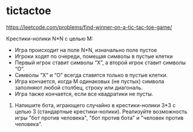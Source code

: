 # tictactoe

https://leetcode.com/problems/find-winner-on-a-tic-tac-toe-game/

Крестики-нолики N*N c целью M:
- Игра происходит на поле N*N, изначально поле пустое
- Игроки ходят по очереди, помещая символы в пустые клетки
- Первый игрок ставит символы “X”, а второй игрок ставит символы “O”.
- Символы “X” и “O” всегда ставятся только в пустые клетки.
- Игра кончается, когда M одинаковых (не пустых) символа заполняют любой столбец, строку или диагональ.
- Игра также кончается, если все квадратики не пусты.

1. Напишите бота, играющего случайно в крестики-нолики 3*3 с целью 3 (стандартные крестики-нолики). Реализуйте возможность игры "бот против человека", "бот против бота" и "человек против человека".

